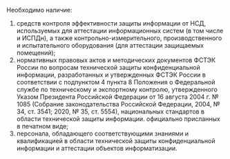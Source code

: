 Необходимо наличие:

1. средств контроля эффективности защиты информации от НСД, используемых для аттестации информационных систем (в том числе и ИСПДн), а также контрольно-измерительного, производственного и испытательного оборудования (для аттестации защищаемых помещений);
2. нормативных правовых актов и методических документов ФСТЭК России по вопросам технической защиты конфиденциальной информации, разработанных и утвержденных ФСТЭК России в соответствии с подпунктом 4 пункта 8 Положения о Федеральной службе по техническому и экспортному контролю, утвержденного Указом Президента Российской Федерации от 16 августа 2004 г. № 1085 (Собрание законодательства Российской Федерации, 2004, № 34, ст. 3541; 2020, № 35, ст. 5554), национальных стандартов в области технической защиты информации. официально присланных в печатном виде;
3. персонала, обладающего соответствующими знаниями и квалификацией в области технической защиты конфиденциальной информации и аттестации объектов информатизации.
